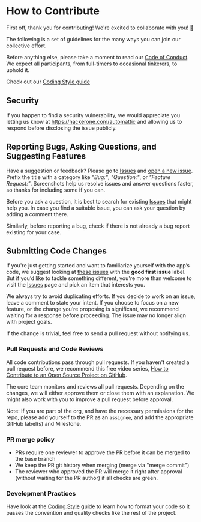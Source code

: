 # How to Contribute

First off, thank you for contributing! We're excited to collaborate with you! 🎉

The following is a set of guidelines for the many ways you can join our collective effort.

Before anything else, please take a moment to read our [Code of Conduct](CODE-OF-CONDUCT.md). We expect all participants, from full-timers to occasional tinkerers, to uphold it.

Check out our [Coding Style guide](CODINGSTYLE.md)

## Security

If you happen to find a security vulnerability, we would appreciate you letting us know at https://hackerone.com/automattic and allowing us to respond before disclosing the issue publicly.

## Reporting Bugs, Asking Questions, and Suggesting Features

Have a suggestion or feedback? Please go to [Issues](https://github.com/Automattic/Gravatar-SDK-iOS/issues) and [open a new issue](https://github.com/Automattic/Gravatar-SDK-iOS/issues/new). Prefix the title with a category like _"Bug:"_, _"Question:"_, or _"Feature Request:"_. Screenshots help us resolve issues and answer questions faster, so thanks for including some if you can.

Before you ask a question, it is best to search for existing [Issues](https://github.com/Automattic/Gravatar-SDK-iOS/issues) that might help you. In case you find a suitable issue, you can ask your question by adding a comment there.

Similarly, before reporting a bug, check if there is not already a bug report existing for your case.

## Submitting Code Changes

If you're just getting started and want to familiarize yourself with the app’s code, we suggest looking at [these issues](https://github.com/Automattic/Gravatar-SDK-iOS/issues?q=is%3Aissue+is%3Aopen+label%3A%22good+first+issue%22) with the **good first issue** label. But if you’d like to tackle something different, you're more than welcome to visit the [Issues](https://github.com/Automattic/Gravatar-SDK-iOS/issues) page and pick an item that interests you.

We always try to avoid duplicating efforts.  If you decide to work on an issue, leave a comment to state your intent. If you choose to focus on a new feature, or the change you’re proposing is significant, we recommend waiting for a response before proceeding. The issue may no longer align with project goals.

If the change is trivial, feel free to send a pull request without notifying us.

### Pull Requests and Code Reviews

All code contributions pass through pull requests. If you haven't created a pull request before, we recommend this free video series, [How to Contribute to an Open Source Project on GitHub](https://egghead.io/courses/how-to-contribute-to-an-open-source-project-on-github). 

The core team monitors and reviews all pull requests. Depending on the changes, we will either approve them or close them with an explanation. We might also work with you to improve a pull request before approval.

Note: If you are part of the org, and have the necessary permissions for the repo, please add yourself to the PR as an `assignee`, and add the appropriate GitHub label(s) and Milestone.

### PR merge policy

* PRs require one reviewer to approve the PR before it can be merged to the base branch
* We keep the PR git history when merging (merge via "merge commit")
* The reviewer who approved the PR will merge it right after approval (without waiting for the PR author) if all checks are green.

### Development Practices

Have look at the [Coding Style](README.md#coding-style) guide to learn how to format your code so it passes the convention and quality checks like the rest of the project.
